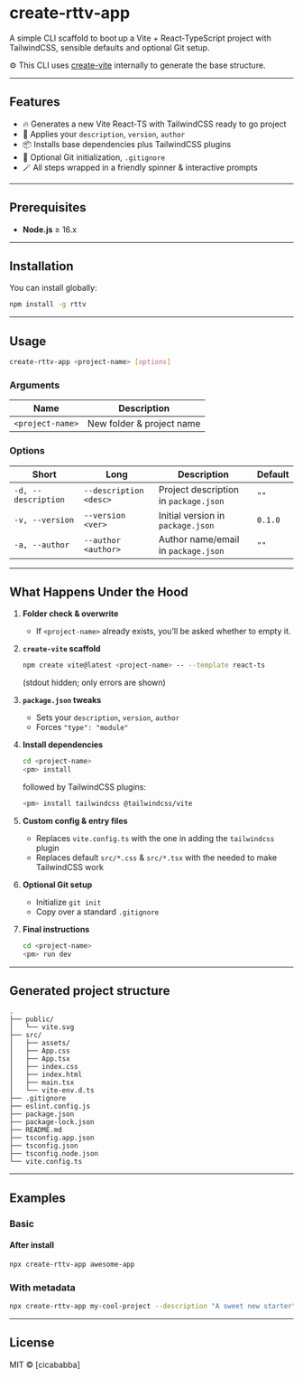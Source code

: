 # create‑rttv‑app

A simple CLI scaffold to boot up a Vite + React‑TypeScript project with TailwindCSS, sensible defaults and optional Git setup.

⚙️ This CLI uses [create-vite](https://www.npmjs.com/package/create-vite) internally to generate the base structure.


---

## Features

- 🔥 Generates a new Vite React‑TS with TailwindCSS ready to go project  
- 📝 Applies your `description`, `version`, `author`
- 📦 Installs base dependencies plus TailwindCSS plugins
- 🔧 Optional Git initialization, `.gitignore`
- 🪄 All steps wrapped in a friendly spinner & interactive prompts

---

## Prerequisites

- **Node.js** ≥ 16.x 

---

## Installation

You can install globally:

```bash
npm install -g rttv
```

---

## Usage

```bash
create‑rttv‑app <project-name> [options]
```

### Arguments

| Name             | Description                      |
| ---------------- | ------------------------------- |
| `<project-name>` | New folder & project name       |

### Options

| Short               | Long                     | Description                                    | Default |
| ------------------- | ------------------------ | ---------------------------------------------- | ------- |
| `-d, --description` | `--description <desc>`   | Project description in `package.json`          | `""`    |
| `-v, --version`     | `--version <ver>`        | Initial version in `package.json`              | `0.1.0` |
| `-a, --author`      | `--author <author>`      | Author name/email in `package.json`            | `""`    |

---

## What Happens Under the Hood

1. **Folder check & overwrite**  
   - If `<project-name>` already exists, you’ll be asked whether to empty it.

2. **`create-vite` scaffold**  
   ```bash
   npm create vite@latest <project-name> -- --template react-ts
   ```
   (stdout hidden; only errors are shown)

3. **`package.json` tweaks**  
   - Sets your `description`, `version`, `author`  
   - Forces `"type": "module"`

4. **Install dependencies**  
   ```bash
   cd <project-name>
   <pm> install
   ```
   followed by TailwindCSS plugins:
   ```bash
   <pm> install tailwindcss @tailwindcss/vite
   ```

5. **Custom config & entry files**  
   - Replaces `vite.config.ts` with the one in adding the `tailwindcss` plugin
   - Replaces default `src/*.css` & `src/*.tsx` with the needed to make TailwindCSS work

6. **Optional Git setup**  
   - Initialize `git init`  
   - Copy over a standard `.gitignore`

7. **Final instructions**  
   ```bash
   cd <project-name>
   <pm> run dev
   ```

---

## Generated project structure

```
.
├── public/
│   └── vite.svg
├── src/
│   ├── assets/
│   ├── App.css
│   ├── App.tsx
│   ├── index.css
│   ├── index.html
│   ├── main.tsx
│   └── vite-env.d.ts
├── .gitignore
├── eslint.config.js
├── package.json
├── package-lock.json
├── README.md
├── tsconfig.app.json
├── tsconfig.json
├── tsconfig.node.json
└── vite.config.ts
```

---

## Examples

### Basic

#### After install

```bash
npx create‑rttv‑app awesome‑app
```

### With metadata

```bash
npx create‑rttv‑app my‑cool‑project --description "A sweet new starter" --version "0.2.0" --author "Alice <alice@example.com>"
```

---

## License

MIT © [cicababba]